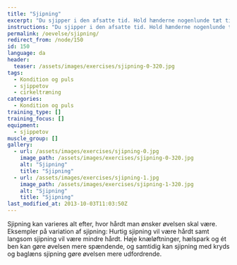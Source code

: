 ```yaml
---
title: "Sjipning"
excerpt: "Du sjipper i den afsatte tid. Hold hænderne nogenlunde tæt til hoften og sørg for at sjippetovet primært svinges i håndleddene."
instructions: "Du sjipper i den afsatte tid. Hold hænderne nogenlunde tæt til hoften og sørg for at sjippetovet primært svinges i håndleddene."
permalink: /oevelse/sjipning/
redirect_from: /node/150
id: 150
language: da
header:
  teaser: /assets/images/exercises/sjipning-0-320.jpg
tags:
  - Kondition og puls
  - sjippetov
  - cirkeltræning
categories:
  - Kondition og puls
training_type: []
training_focus: []
equipment:
  - sjippetov
muscle_group: []
gallery:
  - url: /assets/images/exercises/sjipning-0.jpg
    image_path: /assets/images/exercises/sjipning-0-320.jpg
    alt: "Sjipning"
    title: "Sjipning"
  - url: /assets/images/exercises/sjipning-1.jpg
    image_path: /assets/images/exercises/sjipning-1-320.jpg
    alt: "Sjipning"
    title: "Sjipning"
last_modified_at: 2013-10-03T11:03:50Z
---
```


Sjipning kan varieres alt efter, hvor hårdt man ønsker øvelsen skal være. Eksempler på variation af sjipning: Hurtig sjipning vil være hårdt samt langsom sjipning vil være mindre hårdt. Høje knæløftninger, hælspark og ét ben kan gøre øvelsen mere spændende, og samtidig kan sjipning med kryds og baglæns sjipning gøre øvelsen mere udfordrende.
